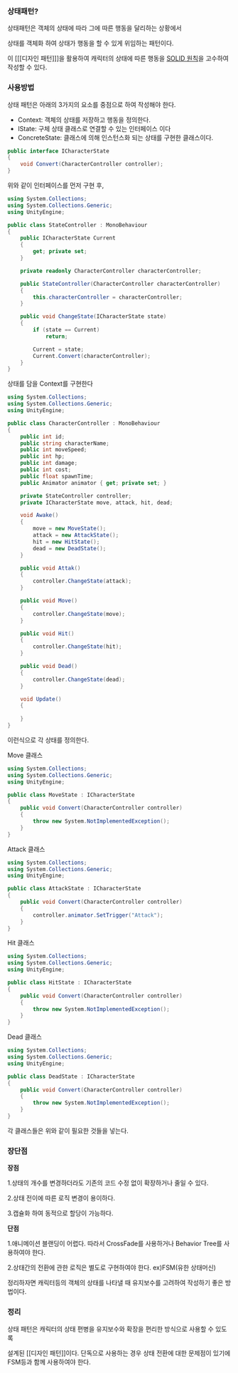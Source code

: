 ### 상태패턴?

상태패턴은 객체의 상태에 따라 그에 따른 행동을 달리하는 상황에서

상태를 객체화 하여 상태가 행동을 할 수 있게 위임하는 패턴이다.

이 [[[디자인 패턴]]]을 활용하여 캐릭터의 상태에 따른 행동을 [SOLID 원칙](SOLID%20원칙.md)을 고수하여 작성할 수 있다.

### 사용방법

상태 패턴은 아래의 3가지의 요소를 중점으로 하여 작성해야 한다.

- Context: 객체의 상태를 저장하고 행동을 정의한다.
- IState: 구체 상태 클래스로 연결할 수 있는 인터페이스 이다
- ConcreteState: 클래스에 의해 인스턴스화 되는 상태를 구현한 클래스이다.

```csharp
public interface ICharacterState
{
    void Convert(CharacterController controller);
}
```

위와 같이 인터페이스를 먼저 구현 후,

```csharp
using System.Collections;
using System.Collections.Generic;
using UnityEngine;

public class StateController : MonoBehaviour
{
    public ICharacterState Current
    {
        get; private set;
    }

    private readonly CharacterController characterController;

    public StateController(CharacterController characterController)
    {
        this.characterController = characterController;
    }

    public void ChangeState(ICharacterState state)
    {
        if (state == Current)
            return;

        Current = state;
        Current.Convert(characterController);
    }
}
```

상태를 담을 Context를 구현한다

```csharp
using System.Collections;
using System.Collections.Generic;
using UnityEngine;

public class CharacterController : MonoBehaviour
{
    public int id;
    public string characterName;
    public int moveSpeed;
    public int hp;
    public int damage;
    public int cost;
    public float spawnTime;
    public Animator animator { get; private set; }

    private StateController controller;
    private ICharacterState move, attack, hit, dead;

    void Awake()
    {
        move = new MoveState();
        attack = new AttackState();
        hit = new HitState();
        dead = new DeadState();
    }

    public void Attak()
    {
        controller.ChangeState(attack);
    }

    public void Move()
    {
        controller.ChangeState(move);
    }

    public void Hit()
    {
        controller.ChangeState(hit);
    }

    public void Dead()
    {
        controller.ChangeState(dead);
    }

    void Update()
    {
        
    }
}
```

이런식으로 각 상태를 정의한다.

Move 클래스

```csharp
using System.Collections;
using System.Collections.Generic;
using UnityEngine;

public class MoveState : ICharacterState
{
    public void Convert(CharacterController controller)
    {
        throw new System.NotImplementedException();
    }
}
```

Attack 클래스

```csharp
using System.Collections;
using System.Collections.Generic;
using UnityEngine;

public class AttackState : ICharacterState
{
    public void Convert(CharacterController controller)
    {
        controller.animator.SetTrigger("Attack");
    }
}
```

Hit 클래스

```csharp
using System.Collections;
using System.Collections.Generic;
using UnityEngine;

public class HitState : ICharacterState
{
    public void Convert(CharacterController controller)
    {
        throw new System.NotImplementedException();
    }
}
```

Dead 클래스

```csharp
using System.Collections;
using System.Collections.Generic;
using UnityEngine;

public class DeadState : ICharacterState
{
    public void Convert(CharacterController controller)
    {
        throw new System.NotImplementedException();
    }
}
```

각 클래스들은 위와 같이 필요한 것들을 넣는다.

### 장단점

**장점**

1.상태의 개수를 변경하더라도 기존의 코드 수정 없이 확장하거나 줄일 수 있다.

2.상태 전이에 따른 로직 변경이 용이하다.

3.캡슐화 하여 동적으로 할당이 가능하다.

**단점**

1.애니메이션 블랜딩이 어렵다. 따라서 CrossFade를 사용하거나 Behavior Tree를 사용하여야 한다.

2.상태간의 전환에 관한 로직은 별도로 구현하여야 한다. ex)FSM(유한 상태머신)

정리하자면 캐릭터등의 객체의 상태를 나타낼 때 유지보수를 고려하여 작성하기 좋은 방법이다.

### 정리

상태 패턴은 캐릭터의 상태 편병을 유지보수와 확장을 편리한 방식으로 사용할 수 있도록

설계된 [[디자인 패턴]]이다. 단독으로 사용하는 경우 상태 전환에 대한 문제점이 있기에 FSM등과 함께 사용하여야 한다.